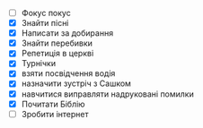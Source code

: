 - [ ] Фокус покус
- [x] Знайти пісні
- [x] Написати за добирання
- [x] Знайти перебивки
- [x] Репетиція в церкві
- [x] Турнічки
- [x] взяти посвідчення водія
- [x] назначити зустріч з Сашком
- [x] навчитися виправляти надруковані помилки
- [x] Почитати Біблію
- [ ] Зробити інтернет
